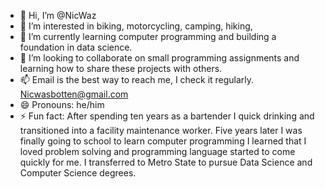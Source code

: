 - 👋 Hi, I’m @NicWaz
- 👀 I’m interested in biking, motorcycling, camping, hiking, 
- 🌱 I’m currently learning computer programming and building a foundation in data science. 
- 💞️ I’m looking to collaborate on small programming assignments and learning how to share these projects with others.
- 📫 Email is the best way to reach me, I check it regularly. Nicwasbotten@gmail.com
- 😄 Pronouns: he/him
- ⚡ Fun fact: After spending ten years as a bartender I quick drinking and transitioned into a facility maintenance worker. Five years later I was finally going to school to learn computer programming
                I learned that I loved problem solving and programming language started to come quickly for me. I transferred to Metro State to pursue Data Science and Computer Science degrees. 

<!---
NicWaz/NicWaz is a ✨ special ✨ repository because its `README.md` (this file) appears on your GitHub profile.
You can click the Preview link to take a look at your changes.
--->
